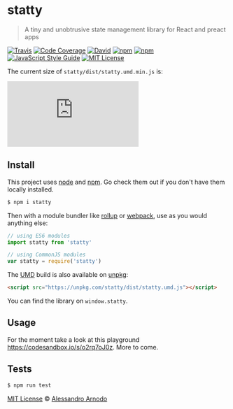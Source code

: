 # statty
> A tiny and unobtrusive state management library for React and preact apps

[![Travis](https://img.shields.io/travis/vesparny/statty.svg)](https://travis-ci.org/vesparny/statty)
[![Code Coverage](https://img.shields.io/codecov/c/github/vesparny/statty.svg?style=flat-square)](https://codecov.io/github/vesparny/statty)
[![David](https://img.shields.io/david/vesparny/statty.svg)](https://david-dm.org/vesparny/statty)
[![npm](https://img.shields.io/npm/v/statty.svg)](https://www.npmjs.com/package/statty)
[![npm](https://img.shields.io/npm/dm/statty.svg)](https://npm-stat.com/charts.html?package=statty&from=2017-05-19)
[![JavaScript Style Guide](https://img.shields.io/badge/code%20style-standard-brightgreen.svg)](http://standardjs.com/)
[![MIT License](https://img.shields.io/npm/l/statty.svg?style=flat-square)](https://github.com/vesparny/statty/blob/master/LICENSE)

The current size of `statty/dist/statty.umd.min.js` is:

[![gzip size](http://img.badgesize.io/https://unpkg.com/statty/dist/statty.umd.min.js?compression=gzip&label=gzip%20size&style=flat-square)](https://unpkg.com/statty/dist/)

## Install

This project uses [node](http://nodejs.org) and [npm](https://npmjs.com). Go check them out if you don't have them locally installed.

```sh
$ npm i statty
```

Then with a module bundler like [rollup](http://rollupjs.org/) or [webpack](https://webpack.js.org/), use as you would anything else:

```javascript
// using ES6 modules
import statty from 'statty'

// using CommonJS modules
var statty = require('statty')
```

The [UMD](https://github.com/umdjs/umd) build is also available on [unpkg](https://unpkg.com):

```html
<script src="https://unpkg.com/statty/dist/statty.umd.js"></script>
```

You can find the library on `window.statty`.

## Usage

For the moment take a look at this playground https://codesandbox.io/s/o2rq7oJ0z.
More to come.

## Tests

```sh
$ npm run test
```

[MIT License](LICENSE.md) © [Alessandro Arnodo](https://alessandro.arnodo.net/)
